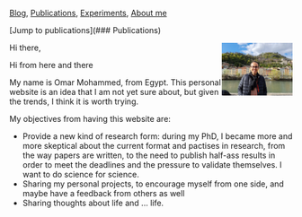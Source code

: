 

[Blog](./pages/blog.md), [Publications](./pages/publications.md), [Experiments](./pages/experiments.md), [About me](./pages/about.md)



[Jump to publications](### Publications)


<img align="right" src="src/personal.jpg" width="25%">

Hi there,

Hi from here and there

My name is Omar Mohammed, from Egypt. This personal website is an idea that I am not yet sure about, but given the trends, I think it is worth trying.

My objectives from having this website are:
* Provide a new kind of research form: during my PhD, I became more and more skeptical about the current format and pactises in research, from the way papers are written, to the need to publish half-ass results in order to meet the deadlines and the pressure to validate themselves. I want to do science for science.
* Sharing my personal projects, to encourage myself from one side, and maybe have a feedback from others as well
* Sharing thoughts about life and ... life.

<!-- Interests: Deep Learning, Adversarial Learning, Evolutionary Optimization. -->

<!-- ### Welcome to GitHub Pages.
This automatic page generator is the easiest way to create beautiful pages for all of your projects. Author your page content here [using GitHub Flavored Markdown](https://guides.github.com/features/mastering-markdown/), select a template crafted by a designer, and publish. After your page is generated, you can check out the new `gh-pages` branch locally. If you’re using GitHub Desktop, simply sync your repository and you’ll see the new branch.

### Designer Templates
We’ve crafted some handsome templates for you to use. Go ahead and click 'Continue to layouts' to browse through them. You can easily go back to edit your page before publishing. After publishing your page, you can revisit the page generator and switch to another theme. Your Page content will be preserved.

### Creating pages manually
If you prefer to not use the automatic generator, push a branch named `gh-pages` to your repository to create a page manually. In addition to supporting regular HTML content, GitHub Pages support Jekyll, a simple, blog aware static site generator. Jekyll makes it easy to create site-wide headers and footers without having to copy them across every page. It also offers intelligent blog support and other advanced templating features.

### Authors and Contributors
You can @mention a GitHub username to generate a link to their profile. The resulting `<a>` element will link to the contributor’s GitHub Profile. For example: In 2007, Chris Wanstrath (@defunkt), PJ Hyett (@pjhyett), and Tom Preston-Werner (@mojombo) founded GitHub.

### Support or Contact
Having trouble with Pages? Check out our [documentation](https://help.github.com/pages) or [contact support](https://github.com/contact) and we’ll help you sort it out. -->

